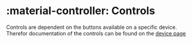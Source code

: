 # :material-controller: Controls

Controls are dependent on the buttons available on a specific device.
Therefor documentation of the controls can be found on the [device page](../../devices)
